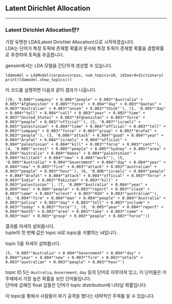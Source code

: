 ## Latent Dirichlet Allocation
---

### Latent Dirichlet Allocation란?
가장 유명한 LDA(Latent Dirichlet Allocation)으로 시작하겠습니다.   
LDA는 단어가 특정 토픽에 존재할 확률과 문서에 특정 토픽이 존재할 확률을 결합확률로 추정하여 토픽을 추출합니다.   

gensim에서는 LDA 모델을 간단하게 생성할 수 있습니다.   

```
ldamodel = LdaModel(corpus=corpus, num_topics=10, id2word=dictionary)
print(ldamodel.show_topics())
```

이 코드를 실행하면 다음과 같이 결과가 나옵니다.   

```
[(0, '0.006*"company" + 0.006*"people" + 0.005*"Australia" + 0.005*"Afghanistan" + 0.005*"force" + 0.004*"day" + 0.003*"Qantas" + 0.003*"Australian" + 0.003*"union" + 0.003*"think"'), (1, '0.005*"day" + 0.004*"tell" + 0.004*"call" + 0.003*"year" + 0.003*"time" + 0.003*"United_States" + 0.003*"Afghanistan" + 0.003*"force" + 0.003*"people" + 0.003*"official"'), (2, '0.007*"israeli" + 0.005*"palestinian" + 0.004*"time" + 0.004*"official" + 0.003*"tell" + 0.003*"company" + 0.003*"force" + 0.003*"group" + 0.003*"Arafat" + 0.003*"people"'), (3, '0.006*"attack" + 0.004*"good" + 0.004*"year" + 0.004*"Arafat" + 0.004*"israeli" + 0.004*"official" + 0.004*"palestinian" + 0.004*"kill" + 0.003*"force" + 0.003*"cent"'), (4, '0.006*"arrest" + 0.005*"people" + 0.005*"Sydney" + 0.005*"area" + 0.004*"Australia" + 0.004*"Hamas" + 0.004*"palestinian" + 0.004*"militant" + 0.004*"new" + 0.004*"work"'), (5, '0.005*"Australia" + 0.004*"Government" + 0.004*"day" + 0.004*"year" + 0.004*"new" + 0.003*"fire" + 0.003*"attack" + 0.003*"australian" + 0.003*"people" + 0.003*"hour"'), (6, '0.006*"israeli" + 0.004*"people" + 0.004*"Arafat" + 0.004*"attack" + 0.004*"official" + 0.003*"force" + 0.003*"India" + 0.003*"Pakistan" + 0.003*"kill" + 0.003*"palestinian"'), (7, '0.009*"Australia" + 0.004*"year" + 0.004*"man" + 0.004*"people" + 0.003*"report" + 0.003*"claim" + 0.003*"come" + 0.003*"arrest" + 0.003*"HIH" + 0.003*"australian"'), (8, '0.004*"fire" + 0.004*"man" + 0.004*"people" + 0.004*"Australia" + 0.003*"police" + 0.003*"day" + 0.003*"tell" + 0.003*"include" + 0.003*"today" + 0.003*"force"'), (9, '0.005*"year" + 0.004*"report" + 0.004*"month" + 0.003*"area" + 0.003*"take" + 0.003*"come" + 0.003*"man" + 0.003*"group" + 0.003*"people" + 0.003*"force"')]
```

결과를 자세히 살펴봅시다.   
tuple의 첫 번째 값은 topic id로 topic을 식별하는 id입니다.   

topic 5를 자세히 살펴봅시다.   

```
(5, '0.005*"Australia" + 0.004*"Government" + 0.004*"day" + 0.004*"year" + 0.004*"new" + 0.003*"fire" + 0.003*"attack" + 0.003*"australian" + 0.003*"people" + 0.003*"hour"')
```

topic ID 5는 `Australia`, `Government`, `day` 등의 단어로 이루어져 있고, 이 단어들은 이 주제에서 가장 높은 확률을 보인 단어들입니다.   
단어에 곱해진 float 값들은 단어가 topic distribution에 나타날 확률입니다.   

이 topic을 통해서 사람들이 화기 공격을 했다는 대략적인 주제를 알 수 있습니다.   
